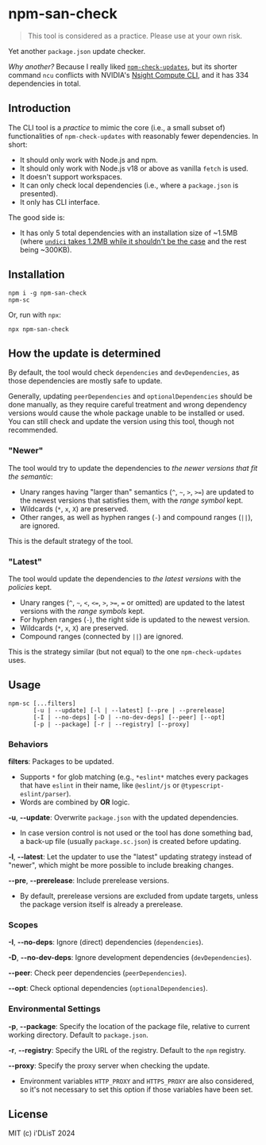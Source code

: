 # npm-san-check

> This tool is considered as a practice. Please use at your own risk.

Yet another `package.json` update checker.

*Why another?* Because I really liked [`npm-check-updates`](https://github.com/raineorshine/npm-check-updates), but its shorter command `ncu` conflicts with NVIDIA's [Nsight Compute CLI](https://developer.nvidia.com/nsight-compute), and it has 334 dependencies in total.

## Introduction

The CLI tool is a *practice* to mimic the core (i.e., a small subset of) functionalities of `npm-check-updates` with reasonably fewer dependencies. In short:

- It should only work with Node.js and npm.
- It should only work with Node.js v18 or above as vanilla `fetch` is used.
- It doesn't support workspaces.
- It can only check local dependencies (i.e., where a `package.json` is presented).
- It only has CLI interface.

The good side is:

- It has only 5 total dependencies with an installation size of ~1.5MB (where [`undici` takes 1.2MB while it shouldn't be the case](https://github.com/nodejs/node/issues/43187) and the rest being ~300KB).

## Installation

```
npm i -g npm-san-check
npm-sc
```

Or, run with `npx`:

```
npx npm-san-check
```

## How the update is determined

By default, the tool would check `dependencies` and `devDependencies`, as those dependencies are mostly safe to update.

Generally, updating `peerDependencies` and `optionalDependencies` should be done manually, as they require careful treatment and wrong dependency versions would cause the whole package unable to be installed or used. You can still check and update the version using this tool, though not recommended.

### "Newer"

The tool would try to update the dependencies to *the newer versions that fit the semantic*:

- Unary ranges having "larger than" semantics (`^`, `~`, `>`, `>=`) are updated to the newest versions that satisfies them, with the *range symbol* kept.
- Wildcards (`*`, `x`, `X`) are preserved.
- Other ranges, as well as hyphen ranges (`-`) and compound ranges (`||`), are ignored.

This is the default strategy of the tool.

### "Latest"

The tool would update the dependencies to *the latest versions* with the *policies* kept.

- Unary ranges (`^`, `~`, `<`, `<=`, `>`, `>=`, `=` or omitted) are updated to the latest versions with the *range symbols* kept.
- For hyphen ranges (`-`), the right side is updated to the newest version.
- Wildcards (`*`, `x`, `X`) are preserved.
- Compound ranges (connected by `||`) are ignored.

This is the strategy similar (but not equal) to the one `npm-check-updates` uses.

## Usage

```
npm-sc [...filters]
       [-u | --update] [-l | --latest] [--pre | --prerelease]
       [-I | --no-deps] [-D | --no-dev-deps] [--peer] [--opt]
       [-p | --package] [-r | --registry] [--proxy]
```

### Behaviors

**filters**: Packages to be updated.

- Supports `*` for glob matching (e.g., `*eslint*` matches every packages that have `eslint` in their name, like `@eslint/js` or `@typescript-eslint/parser`).
- Words are combined by **OR** logic.

**-u**, **--update**: Overwrite `package.json` with the updated dependencies.

- In case version control is not used or the tool has done something bad, a back-up file (usually `package.sc.json`) is created before updating.

**-l**, **--latest**: Let the updater to use the "latest" updating strategy instead of "newer", which might be more possible to include breaking changes.

**--pre**, **--prerelease**: Include prerelease versions.

- By default, prerelease versions are excluded from update targets, unless the package version itself is already a prerelease.

### Scopes

**-I**, **--no-deps**: Ignore (direct) dependencies (`dependencies`).

**-D**, **--no-dev-deps**: Ignore development dependencies (`devDependencies`).

**--peer**: Check peer dependencies (`peerDependencies`).

**--opt**: Check optional dependencies (`optionalDependencies`).

### Environmental Settings

**-p**, **--package**: Specify the location of the package file, relative to current working directory. Default to `package.json`.

**-r**, **--registry**: Specify the URL of the registry. Default to the `npm` registry.

**--proxy**: Specify the proxy server when checking the update.

- Environment variables `HTTP_PROXY` and `HTTPS_PROXY` are also considered, so it's not necessary to set this option if those variables have been set.

## License

MIT (c) i'DLisT 2024

